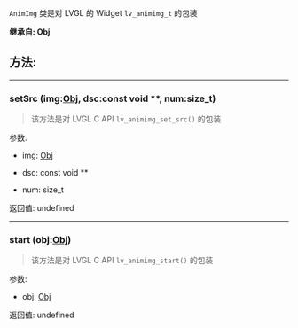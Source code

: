 `AnimImg` 类是对 LVGL 的 Widget `lv_animimg_t` 的包装

**继承自: Obj**

## 方法:

-----

### setSrc (img:[Obj](../Obj), dsc:const void **, num:size_t)

> 该方法是对 LVGL C API `lv_animimg_set_src()` 的包装

参数:

* img: [Obj](../Obj)

* dsc: const void **

* num: size_t

返回值:
undefined

-----

### start (obj:[Obj](../Obj))

> 该方法是对 LVGL C API `lv_animimg_start()` 的包装

参数:

* obj: [Obj](../Obj)

返回值:
undefined


